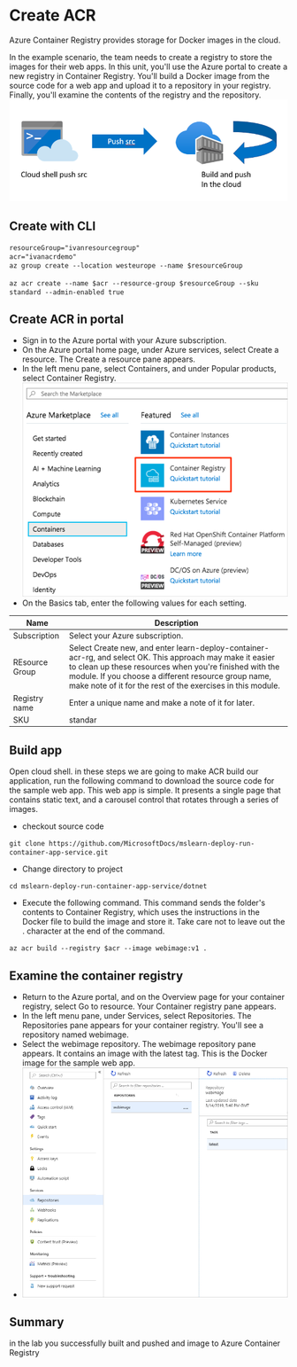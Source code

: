 
# Create ACR 
Azure Container Registry provides storage for Docker images in the cloud.


In the example scenario, the team needs to create a registry to store the images for their web apps.
In this unit, you'll use the Azure portal to create a new registry in Container Registry. You'll build a Docker image from the source code for a web app and upload it to a repository in your registry. Finally, you'll examine the contents of the registry and the repository.
 ![lab1](./img/lab1overview.png)
## Create with CLI 
```
resourceGroup="ivanresourcegroup"
acr="ivanacrdemo"
az group create --location westeurope --name $resourceGroup 

az acr create --name $acr --resource-group $resourceGroup --sku standard --admin-enabled true
```

## Create  ACR in portal 
 - Sign in to the Azure portal with your Azure subscription.
 - On the Azure portal home page, under Azure services, select Create a resource. The Create a resource pane appears.
 - In the left menu pane, select Containers, and under Popular products, select Container Registry.
   ![registry](./img/1registry.png)
 - On the Basics tab, enter the following values for each setting.

| Name  | Description |
| ------------- | ------------- |
| Subscription  | Select your Azure subscription.  |
| REsource Group  | Select Create new, and enter learn-deploy-container-acr-rg, and select OK. This approach may make it easier to clean up these resources when you're finished with the module. If you choose a different resource group name, make note of it for the rest of the exercises in this module.  |
| Registry name  | Enter a unique name and make a note of it for later.  |
| SKU  | standar |

## Build app 
Open cloud shell. in these steps we are going to make ACR build our application, run the following command to download the source code for the sample web app. This web app is simple. It presents a single page that contains static text, and a carousel control that rotates through a series of images.
-  checkout source code 
```
git clone https://github.com/MicrosoftDocs/mslearn-deploy-run-container-app-service.git
```
- Change directory to project 
``` 
cd mslearn-deploy-run-container-app-service/dotnet
```
- Execute the following command. This command sends the folder's contents to Container Registry, which uses the instructions in the Docker file to build the image and store it. Take care not to leave out the . character at the end of the command.
``` 
az acr build --registry $acr --image webimage:v1 .
``` 
## Examine the container registry
- Return to the Azure portal, and on the Overview page for your container registry, select Go to resource. Your Container registry pane appears.
- In the left menu pane, under Services, select Repositories. The Repositories pane appears for your container registry. You'll see a repository named webimage.
- Select the webimage repository. The webimage repository pane appears. It contains an image with the latest tag. This is the Docker image for the sample web app.
 -  ![registry](./img/2registry.png)

## Summary 
in the lab you successfully built and pushed and image to Azure Container Registry 


